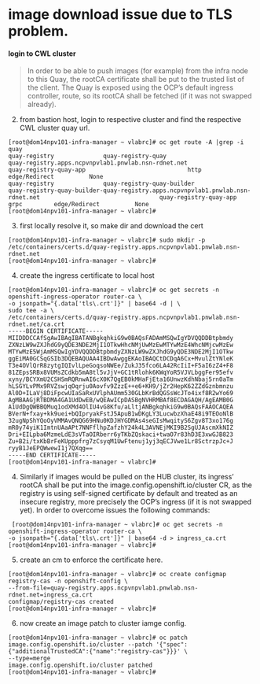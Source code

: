 # image download issue due to TLS problem. 


#### login to CWL cluster

> In order to be able to push images (for example) from the infra node to this Quay, the rootCA certificate shall be put to the trusted list of the client. The Quay is exposed using the OCP’s default ingress controller, route, so its rootCA shall be fetched (if it was not swapped already).


2. from bastion host, login to respective cluster and find the respective CWL cluster quay url. 
```
[root@dom14npv101-infra-manager ~ vlabrc]# oc get route -A |grep -i quay
quay-registry              quay-registry-quay                          quay-registry.apps.ncpvnpvlab1.pnwlab.nsn-rdnet.net                                                             quay-registry-quay-app                             http         edge/Redirect          None
quay-registry              quay-registry-quay-builder                  quay-registry-quay-builder-quay-registry.apps.ncpvnpvlab1.pnwlab.nsn-rdnet.net                                  quay-registry-quay-app                             grpc         edge/Redirect          None
[root@dom14npv101-infra-manager ~ vlabrc]# 
```

3. first locally resolve it, so make dir and download the cert

```
[root@dom14npv101-infra-manager ~ vlabrc]# sudo mkdir -p /etc/containers/certs.d/quay-registry.apps.ncpvnpvlab1.pnwlab.nsn-rdnet.net
[root@dom14npv101-infra-manager ~ vlabrc]#
```

4. create the ingress certificate to local host 

```
[root@dom14npv101-infra-manager ~ vlabrc]# oc get secrets -n openshift-ingress-operator router-ca \
-o jsonpath="{.data['tls\.crt']}" | base64 -d | \
sudo tee -a \
/etc/containers/certs.d/quay-registry.apps.ncpvnpvlab1.pnwlab.nsn-rdnet.net/ca.crt
-----BEGIN CERTIFICATE-----
MIIDDDCCAfSgAwIBAgIBATANBgkqhkiG9w0BAQsFADAmMSQwIgYDVQQDDBtpbmdy
ZXNzLW9wZXJhdG9yQDE3NDE2MjI1OTkwHhcNMjUwMzEwMTYwMzE4WhcNMjcwMzEw
MTYwMzE5WjAmMSQwIgYDVQQDDBtpbmdyZXNzLW9wZXJhdG9yQDE3NDE2MjI1OTkw
ggEiMA0GCSqGSIb3DQEBAQUAA4IBDwAwggEKAoIBAQCtDCDqA6Cx+MvulZtYNleK
T3e4OVlQrR8zytgIQIvlLpeGoqsoNWEe/ZukJ35fco6LA42RcIiI+F5aI6zZ4+F8
81ZEpsSRBx8VUMsZCdkb5mA8tl5vJjV+GC1tRlohk6KWqYoR5VJVLbggFer95efv
xyny/BCYXmU2CSHSmRQRnwAI6cX0K7QgEB0kMHaFjEta16UnwzKdhNbaj5rn0aTm
hLSGYLvPMx9RVZswjqOqrju0Aovfv9ZzzE++e6+KH9/jZr2HepK62ZZdGznbmnzu
Al0D+ILaVj8DiFpcwUIaSaRxUVlphAUmm530GLbKrBdQGSsWcJTo4ixf8R2wYo69
AgMBAAGjRTBDMA4GA1UdDwEB/wQEAwICpDASBgNVHRMBAf8ECDAGAQH/AgEAMB0G
A1UdDgQWBBQMuq1odXMd4OlIU4vG8Kfu/aLltjANBgkqhkiG9w0BAQsFAAOCAQEA
BVerN+fxay+kk9uei+bQIpryakFstJ5ApuB1wDKgLY3LucwbzXhaE48i9TEOoNlB
32ugNpShYQoOyVMMAvQNQG69HNu0KDJHYGDMAs4seGIsMwqityS6Zgv8T3xo176g
mR0y74yiK1ImtnUAaAPt7NNFflhpZafzhY24k4L3AVNEjMKI9B2SgUJAscmXkNIZ
Dri+EILpba6MzmeLdE3sVTaOIRberr6yTKbZQskaci+twaO7r83hD3E3xwGJB823
Zu+B2i/txKbBrFeKUpppfrg7zCsyqM1UwFtenuj1yj3qECJVwe1Lr8SctrzpJc+J
ryyB1JeEPQWwewI1j7QXqg==
-----END CERTIFICATE-----
[root@dom14npv101-infra-manager ~ vlabrc]#

```
4. Similarly if images would be pulled on the HUB cluster, its ingress’ rootCA shall be put into the image.config.openshift.io/cluster CR, as the registry is using self-signed certificate by default and treated as an insecure registry, more precisely the OCP’s ingress (if it is not swapped yet). In order to overcome issues the following commands:
```
 [root@dom14npv101-infra-manager ~ vlabrc]# oc get secrets -n openshift-ingress-operator router-ca \
-o jsonpath="{.data['tls\.crt']}" | base64 -d > ingress_ca.crt
[root@dom14npv101-infra-manager ~ vlabrc]# 
```

5. create an cm to enforce the certificate here.
```
[root@dom14npv101-infra-manager ~ vlabrc]# oc create configmap registry-cas -n openshift-config \
--from-file=quay-registry.apps.ncpvnpvlab1.pnwlab.nsn-rdnet.net=ingress_ca.crt
configmap/registry-cas created
[root@dom14npv101-infra-manager ~ vlabrc]# 
```
6. now create an image patch to cluster iamge config. 
```
[root@dom14npv101-infra-manager ~ vlabrc]# oc patch image.config.openshift.io/cluster --patch '{"spec":
{"additionalTrustedCA":{"name":"registry-cas"}}}' \
--type=merge
image.config.openshift.io/cluster patched
[root@dom14npv101-infra-manager ~ vlabrc]#
```
